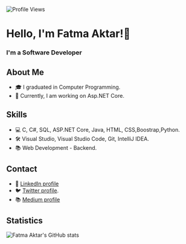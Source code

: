 ![Profile Views](https://komarev.com/ghpvc/?username=Fatmaaktar&style=flat)
# Hello, I'm Fatma Aktar!👋  
### I'm a Software Developer

## About Me

- 🎓 I graduated in Computer Programming.
- 🌱 Currently, I am working on Asp.NET Core.


## Skills

- 💻 C, C#, SQL, ASP.NET Core, Java, HTML, CSS,Boostrap,Python.
- 🛠 Visual Studio, Visual Studio Code, Git, IntelliJ IDEA.
- 📚 Web Development - Backend.

## Contact

- 💼 [LinkedIn profile](https://www.linkedin.com/in/fatma-aktar-414521233/)
- 🐦 [Twitter profile](https://twitter.com/ftm_ktr).
- 📚 [Medium profile](https://medium.com/@fatmaaktar)

## Statistics


  ![Fatma Aktar's GitHub stats](https://github-readme-stats.vercel.app/api?username=Fatmaaktar&show_icons=true&theme=radical\&rank_icon=percentile)

